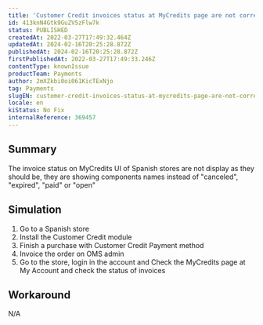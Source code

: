 ```yaml
---
title: 'Customer Credit invoices status at MyCredits page are not correct'
id: 413knN4Gtk9GuZV5zFlw7k
status: PUBLISHED
createdAt: 2022-03-27T17:49:32.464Z
updatedAt: 2024-02-16T20:25:28.872Z
publishedAt: 2024-02-16T20:25:28.872Z
firstPublishedAt: 2022-03-27T17:49:33.246Z
contentType: knownIssue
productTeam: Payments
author: 2mXZkbi0oi061KicTExNjo
tag: Payments
slugEN: customer-credit-invoices-status-at-mycredits-page-are-not-correct
locale: en
kiStatus: No Fix
internalReference: 369457
---
```


## Summary


The invoice status on MyCredits UI of Spanish stores are not display as they should be, they are showing components names instead of "canceled", "expired", "paid" or "open"



## Simulation



1. Go to a Spanish store
2. Install the Customer Credit module
3. Finish a purchase with Customer Credit Payment method
4. Invoice the order on OMS admin
5. Go to the store, login in the account and Check the MyCredits page at My Account and check the status of invoices



## Workaround


N/A


